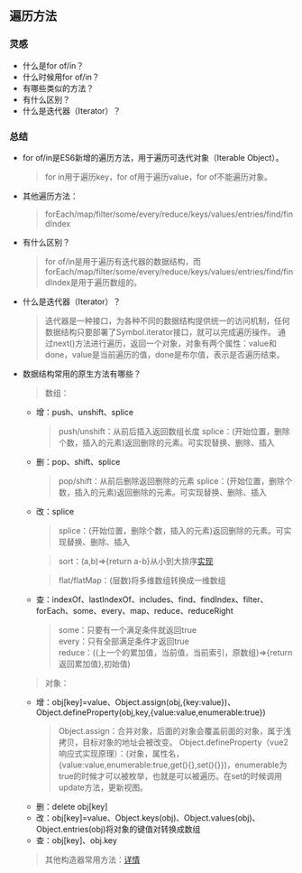 ## 遍历方法

### 灵感
- 什么是for of/in？
- 什么时候用for of/in？
- 有哪些类似的方法？
- 有什么区别？
- 什么是迭代器（Iterator）？

### 总结
- for of/in是ES6新增的遍历方法，用于遍历可迭代对象（Iterable Object）。
  > for in用于遍历key，for of用于遍历value，for of不能遍历对象。

- 其他遍历方法：
  > forEach/map/filter/some/every/reduce/keys/values/entries/find/findIndex

- 有什么区别？
  > for of/in是用于遍历有迭代器的数据结构，而forEach/map/filter/some/every/reduce/keys/values/entries/find/findIndex是用于遍历数组的。


- 什么是迭代器（Iterator）？
  > 迭代器是一种接口，为各种不同的数据结构提供统一的访问机制，任何数据结构只要部署了Symbol.iterator接口，就可以完成遍历操作。
  > 通过next()方法进行遍历，返回一个对象，对象有两个属性：value和done，value是当前遍历的值，done是布尔值，表示是否遍历结束。

- 数据结构常用的原生方法有哪些？
  > 数组：
    - 增：push、unshift、splice
      > push/unshift：从前后插入返回数组长度
      > splice：(开始位置，删除个数，插入的元素)返回删除的元素。可实现替换、删除、插入
    - 删：pop、shift、splice
      > pop/shift：从前后删除返回删除的元素
      > splice：(开始位置，删除个数，插入的元素)返回删除的元素。可实现替换、删除、插入
    - 改：splice
      > splice：(开始位置，删除个数，插入的元素)返回删除的元素。可实现替换、删除、插入    

      > sort：(a,b)=>{return a-b}从小到大排序[实现](../05_算法/[⭐⭐⭐⭐⭐]-四种基本的算法.md)    
  
      > flat/flatMap：(层数)将多维数组转换成一维数组    
    - 查：indexOf、lastIndexOf、includes、find、findIndex、filter、forEach、some、every、map、reduce、reduceRight    
      > some：只要有一个满足条件就返回true    
      > every：只有全部满足条件才返回true    
      > reduce：((上一个的累加值，当前值，当前索引，原数组)=>{return 返回累加值},初始值)    


  > 对象：
    - 增：obj[key]=value、Object.assign(obj,{key:value})、Object.defineProperty(obj,key,{value:value,enumerable:true})
      > Object.assign：合并对象，后面的对象会覆盖前面的对象，属于浅拷贝，目标对象的地址会被改变。
      > Object.defineProperty（vue2响应式实现原理）：(对象，属性名，{value:value,enumerable:true,get(){},set(){}})，enumerable为true的时候才可以被枚举，也就是可以被遍历。在set的时候调用update方法，更新视图。
    - 删：delete obj[key]
    - 改：obj[key]=value、Object.keys(obj)、Object.values(obj)、Object.entries(obj)将对象的键值对转换成数组
    - 查：obj[key]、obj.key
  > 其他构造器常用方法：[详情](https://blog.csdn.net/qq_21891743/article/details/106739938)